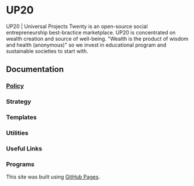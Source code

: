 # UP20
UP20 | Universal Projects Twenty is an open-source social entrepreneurship best-bractice marketplace. UP20 is concentrated on wealth creation and source of well-being. "Wealth is the product of wisdom and health (anonymous)" so we invest in educational program and sustainable societies to start with.

## Documentation
### [Policy](policy.md)
### Strategy
### Templates
### Utilities
### Useful Links
### Programs

This site was built using [GitHub Pages](https://pages.github.com/).
